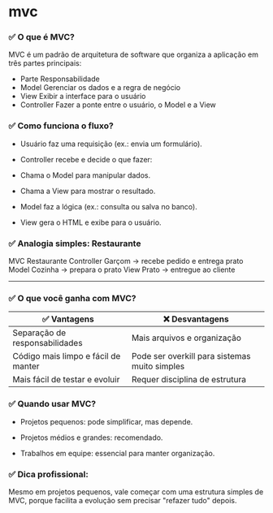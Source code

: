 # mvc

### ✅ O que é MVC?

MVC é um padrão de arquitetura de software que organiza a aplicação em três partes principais:

* Parte	Responsabilidade
* Model	Gerenciar os dados e a regra de negócio
* View	Exibir a interface para o usuário
* Controller	Fazer a ponte entre o usuário, o Model e a View

### ✅ Como funciona o fluxo?

* Usuário faz uma requisição (ex.: envia um formulário).

* Controller recebe e decide o que fazer:

* Chama o Model para manipular dados.

* Chama a View para mostrar o resultado.

* Model faz a lógica (ex.: consulta ou salva no banco).

* View gera o HTML e exibe para o usuário.

### ✅ Analogia simples: Restaurante

MVC	Restaurante
Controller	Garçom → recebe pedido e entrega prato
Model	Cozinha → prepara o prato
View	Prato → entregue ao cliente

---

### ✅ O que você ganha com MVC?

| ✅ Vantagens                              | ❌ Desvantagens                                   |
|-------------------------------------------|--------------------------------------------------|
| Separação de responsabilidades            | Mais arquivos e organização                      |
| Código mais limpo e fácil de manter       | Pode ser overkill para sistemas muito simples    |
| Mais fácil de testar e evoluir            | Requer disciplina de estrutura                   |


### ✅ Quando usar MVC?

* Projetos pequenos: pode simplificar, mas depende.

* Projetos médios e grandes: recomendado.

* Trabalhos em equipe: essencial para manter organização.

### ✅ Dica profissional:

Mesmo em projetos pequenos, vale começar com uma estrutura simples de MVC, porque facilita a evolução sem precisar "refazer tudo" depois.
